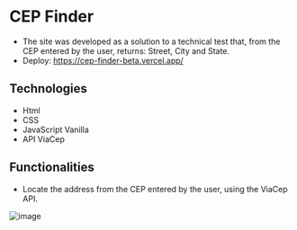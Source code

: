 # CEP Finder

- The site was developed as a solution to a technical test that, from the CEP entered by the user, returns: Street, City and State.
- Deploy: https://cep-finder-beta.vercel.app/

## Technologies

- Html
- CSS
- JavaScript Vanilla
- API ViaCep

## Functionalities

- Locate the address from the CEP entered by the user, using the ViaCep API.


![image](https://user-images.githubusercontent.com/56978439/179444228-1c1198a0-267e-4724-9e6d-8a59d1807b3a.png)


